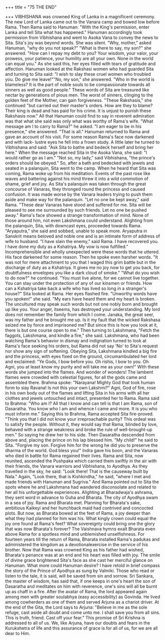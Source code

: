 +++
title = "75 THE END"

+++
VIBHISHANA was crowned King of
Lanka in a magnificent ceremony. The
new Lord of Lanka came out to the
Vanara camp and bowed low before
Rama.
Then Rama said to Hanuman: "With
the King's permission, enter Lanka and
tell Sita what has happened." Hanuman
accordingly
took
permission
from
Vibhishana and went to Asoka Vana to
convey the news to Sita.
Sita's joy was beyond words. She was
silent.
"Why, mother," asked Hanuman, "why
do you not speak?"
"What is there to say, my son?" she
answered. "How can I repay my debt to
you? Your wisdom, your valor, your
prowess, your patience, your humility are
all your own. None in the world can equal
you." As she said this, her eyes filled with
tears of gratitude and affection.
Hanuman looked at the Rakshasi
women who had guarded Sita and turning
to Sita said: "I wish to slay these cruel
women who troubled you. Do give me
leave!""No, my son," she answered. "Who in
the world is blameless? It is the part of
noble souls to be compassionate towards
all sinners as well as good people."
These words of Sita are treasured like
nectar by generations of pious men. The
worst of sinners, clinging to the golden
feet of the Mother, can gain forgiveness.
"These Rakshasis," she continued "but
carried out their master's orders. How are
they to blame? Their king is dead and has
paid for his crime. It is unjust to punish
these Rakshasis now."
All that Hanuman could find to say in
reverent admiration was that what she said
was only what was worthy of Rama's
wife.
"What message am I to carry to
Rama?" he asked.
"I am eager to be in his presence," she
answered. "That is all."
Hanuman returned to Rama and gave
an account of his visit. For some reason
Rama's face now darkened and with lack-
lustre eyes he fell into a frown study. A
little later he turned to Vibhishana and
said:
"Ask Sita to bathe and bedeck herself
and bring her here."
When the message reached Sita in the
Asoka Vana, she said: "I would rather go
as I am."
"Not so, my lady," said Vibhishana,
"the prince's orders should be obeyed."
So, after a bath and bedecked with
jewels and seated in a palanquin, Sita
went to the camp.
When he heard that Sita was coming,
Rama woke up from his meditation.
Events of the past rose like waves and
battering against his mind threw it into a
wild commotion of shame, grief and joy.
As Sita's palanquin was taken through
the great concourse of Vanaras, they
thronged round the princess and caused
confusion. It was made worse by the
Vanara leaders trying to push them aside
and make way for the palanquin.
"Let no one be kept away," said Rama.
"These dear Vanaras have stood and
suffered for me. Sita will be pleased to see
me surrounded by such friends. Let no
one be pushed away."
Rama's face showed a strange
transformation of mind. None of those
around him, not even Lakshmana could
understand.
Alighting from the palanquin, Sita,
with downcast eyes, proceeded towards
Rama. "Aryaputra," she said and sobbed,
unable to speak more.
Aryaputra in Sanskrit means beloved
and noble one and is an intimate form of
address of wife to husband.
"I have slain the enemy," said Rama. I
have recovered you. I have done my duty
as a Kshatriya. My vow is now fulfilled."
Incomprehensible
and
wholly
unexpected were these words that he
uttered. His face darkened for some
reason. Then he spoke even harsher
words.
"It was not for mere attachment to you
that I waged this grim battle but in the
discharge of duty as a Kshatriya. It gives
me no joy now to get you back, for
doubtfulness envelopes you like a dark
cloud of smoke."
"What do you wish to do now?" he
continued. "You must live alone, for we
cannot live together. You can stay under
the protection of any of our kinsmen or
friends. How can a Kshatriya take back a
wife who has lived so long in a stranger's
house?"
Sita looked at Rama. Her eyes flashed
fire.
"Unworthy words have you spoken!"
she said. "My ears have heard them and
my heart is broken. The uncultured may
speak such words but not one nobly born
and brought up like you. Your anger, itseems, has destroyed your understanding.
My lord does not remember the family
from which I come. Janaka, the great seer,
was my father and he brought me up. Is it
my fault that the wicked Rakshasa seized
me by force and imprisoned me? But
since this is how you look at it, there is
but one course open to me."
Then turning to Lakshmana, "Fetch the
faggots, Lakshmana, and kindle a fire,"
she said.
Lakshmana, who had been watching
Rama's
behavior
in
dismay
and
indignation turned to look at Rama's face
seeking his orders, but Rama did not say
'No' to Sita's request nor show any sign of
softening. Obeying Sita, Lakshmana
kindled a big fire and the princess, with
eyes
fixed
on
the
ground,
circumambulated her lord and exclaimed:
"Ye Gods, I bow before you. Oh rishis,
I bow to you. Oh Agni, you at least know
my purity and will take me as your own!"
With these words she jumped into the
flames. And wonder of wonders! The
lambent flames were crowded with
celestial figures, for all the gods came and
assembled
there.
Brahma
spoke:
"Narayana! Mighty God that took human
form to slay Ravana! Is not this your own
Lakshmi?"
Agni, God of fire, rose in his own body
out of the flames and lifting Sita in his
arms with all her clothes and jewels
untouched and intact, presented her to
Rama.
Rama said to Brahma: "Who am I? All
that I know and can tell is that I am Rama,
son of Dasaratha. You know who I am
and whence I came and more. It is you
who must inform me." Saying this to
Brahma, Rama accepted Sita fire-proved.
"Think you that I did not know your
irreproachable purity? This ordeal was to
satisfy the people. Without it, they would
say that Rama, blinded by love, behaved
with a strange weakness and broke the
rule of well-brought-up men." So saying
he drew her to his side.
Then Dasaratha descended from above
and, placing the prince on his lap blessed
him.
"My child!" he said to Sita. "Forgive
my son. Forgive him for the wrong he did
you to preserve the dharma of the world.
God bless you!"
Indra gave his boon, and the Vanaras
who died in battle for Rama regained their
lives.
Rama and Sita, now reunited, ascended
the Pushpaka which carried them swiftly
in the air with their friends, the Vanara
warriors and Vibhishana, to Ayodhya.
As they travelled in the sky, he said:
"Look there! That is the causeway built by
Nala." Again, "Look there, that is
Kishkindha," he said, "where I met and
made friends with Hanuman and Sugriva."
And Rama pointed out to Sita the spots
where he and Lakshmana had wandered
disconsolate and related to her all his
unforgettable experiences.
Alighting at Bharadwaja's ashrama,
they sent word in advance to Guha and
Bharata.
The city of Ayodhya swam in a sea of
joy. Rama and Bharata met. Planning for
Bharata's sake, ambitious Kaikeyi and her
hunchback maid had contrived and
concocted plots. But now, as Bharata
bowed at the feet of Rama, a joy deeper
than what they had planned for him was
his. What kingly crown could equal the
joy one found at Rama's feet? What
sovereignty could bring one the glory that
was now Bharata's forever?
The Vaishnava hymns exalt Bharata
even above Rama for a spotless mind and
unblemished unselfishness. For fourteen
years till the return of Rama, Bharata
installed
Rama's
padukas
and
administered the kingdom as a devotionalexercise in the service of his brother. Now
that Rama was crowned King as his father
had wished, Bharata's penance was at an
end and his heart was filled with joy.
The smile of divine grace brightened
Sita's face as she cast her merciful glance
on Hanuman. What more could Hanuman
desire?
I have retold in brief compass the story
of the Prince of Ayodhya as sung by
Valmiki. Those who read or listen to the
tale, it is said, will be saved from sin and
sorrow.
Sri Sankara, the master of
wisdom, has said that, if one keeps in
one's heart the son of Dasaratha and
meditates on him with reverence, one's
sins will all be burnt up as chaff in a fire.
After the avatar of Rama, the lord
appeared again among men with greater
soulabhya (easy accessibility) as Govinda.
He lived among cowherders as one of
them and served Arjuna as a chariot
driver. At the end of the Gita, the Lord
says to Arjuna:
"Believe in me as the sole refuge, cast
aside all doubt and come unto me. I shall
save you from all sins. This is truth,
friend. Cast off your fear."
This promise of Sri Krishna is
addressed to all of us. We, like Arjuna,
have our doubts and fears in the
Kurukshetra of life and this assurance of
grace is for all of us, for we are all dear to
Him.